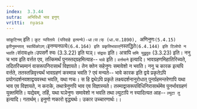 ```yaml
---
index:  3.3.44
sutra:  अभिविधौ भाव इनुण्
vritti:  nyasa
---
```


`सांकूटिनम्` इति। `कूट प्परितापे (परिदाहे इत्यन्ये)-धा।पा।फ् (धा.पा.1890), `अणिनुणः` (5.4.15) इतीनुमन्तात् स्वार्थिकोऽण्। `इनण्यनपत्ये` (6.4.164) इति प्रकृतिभावात् `नस्तद्धिते` (6.4.144) इति टिलोपो न भवति।
`संरावः` इति। `उपसर्गे रुवः (3.3.22) इति घञ्। `संद्रावः` इति। अत्रापि `समि युद्रुदुवः` (3.3.23) इति।
ननु च भाव इति वर्त्तत एव, तत्किमर्थं पुनस्तद्ग्रहमित्याह-- `भावे` इति। `वर्त्तमाने` इत्यादि। भावग्रहणमिहातिरिच्यते, तदितरिच्यमानं वासरूपनिरासार्थं विज्ञायते। तेन क्तेन सहेनुणः समावेशो न भवति। ननु च कारक इत्यपि वर्त्तते, ततस्तन्निवृत्त्यर्थं भावग्रहणं कस्मान्न भवति ? एवं मन्यते-- भावे कारक इति द्वये प्रकृतेऽपि प्रयोगदर्शनवशाद्वयवस्था भवति, यथा णचः। स हि द्वथेऽपि प्रकृते लक्ष्यदर्शनानुरोधात् पुनर्ग्रहमन्तरेणापि यथा भाव एव विज्ञायते, न कराके, तथात्रेनुणपि भाव एव विज्ञास्यते। तस्माद्वासरूपविधिनिरासार्थमेव पुनर्भावग्रहणं युक्तमिति। यद्येवम्, तर्हि, यथा घञेनुणः समावेशो न भवति तथा ल्युटापि न स्यादित्यत आह-- `ल्युटा तु` इत्यादि। गतार्थम्। इनुणो णकारो वृद्ध्यर्थः। उकार उच्चारणार्थः।।

